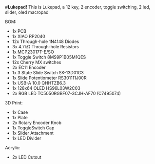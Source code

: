 #**Lukepad!**
This is Lukepad, a 12 key, 2 encoder, toggle switching, 2 led, slider, oled macropad


BOM:
- 1x PCB
- 1x XIAO RP2040
- 12x Through-hole 1N4148 Diodes
- 3x 4.7kΩ Through-hole Resistors
- 1x MCP23017T-E/SO
- 1x Toggle Switch 8MS9P1B05M1QES
- 12x Cherry MX switches
- 2x EC11 Encoder
- 1x 3 State Slide Switch SK-13D01G3
- 1x Slide Potentiometer RS301111J00R
- 1x USB-A 10.0 QHHTZB6.3
- 1x 128x64 OLED HS96L03W2C03
- 2x RGB LED TC5050RGBF07-3CJH-AF70 (C7495074)

3D Print:
- 1x Case
- 1x Plate
- 2x Rotary Encoder Knob
- 1x ToggleSwitch Cap
- 1x Slider Attachment
- 1x LED Divider

Acrylic:
- 2x LED Cutout


